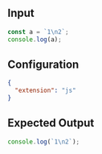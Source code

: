
## Input
```javascript input
const a = `1\n2`;
console.log(a);
```

## Configuration
```json configuration
{
  "extension": "js"
}
```

## Expected Output
```javascript expected output
console.log(`1\n2`);
```
